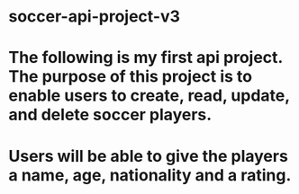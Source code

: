 # soccer-api-project-v3
# The following is my first api project. The purpose of this project is to enable users to create, read, update, and delete soccer players.
# Users will be able to give the players a name, age, nationality and a rating.

